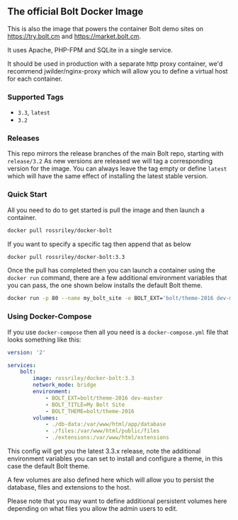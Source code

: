 ## The official Bolt Docker Image

This is also the image that powers the container Bolt demo sites on https://try.bolt.cm 
and https://market.bolt.cm.

It uses Apache, PHP-FPM and SQLite in a single service.

It should be used in production with a separate http proxy container, we'd recommend
jwilder/nginx-proxy which will allow you to define a virtual host for each container.

### Supported Tags

* `3.3`, `latest`
* `3.2`


### Releases

This repo mirrors the release branches of the main Bolt repo, starting with `release/3.2`
As new versions are released we will tag a corresponding version for the image. You can
always leave the tag empty or define `latest` which will have the same effect of installing
the latest stable version.


### Quick Start

All you need to do to get started is pull the image and then launch a container.

```bash
docker pull rossriley/docker-bolt
```

If you want to specify a specific tag then append that as below

```bash
docker pull rossriley/docker-bolt:3.3
```

Once the pull has completed then you can launch a container using the `docker run` command,
there are a few additional environment variables that you can pass, the one shown below installs
the default Bolt theme.

```bash
docker run -p 80 --name my_bolt_site -e BOLT_EXT='bolt/theme-2016 dev-master' -e BOLT_TITLE='My Bolt Site' -e BOLT_THEME='bolt/theme-2016' -d -t rossriley/docker-bolt
```

### Using Docker-Compose

If you use `docker-compose` then all you need is a `docker-compose.yml` file that looks something 
like this:

```yaml
version: '2'

services:
    bolt:
        image: rossriley/docker-bolt:3.3
        network_mode: bridge
        environment:
            - BOLT_EXT=bolt/theme-2016 dev-master
            - BOLT_TITLE=My Bolt Site
            - BOLT_THEME=bolt/theme-2016
        volumes:
            - ./db-data:/var/www/html/app/database
            - ./files:/var/www/html/public/files
            - ./extensions:/var/www/html/extensions
```

This config will get you the latest 3.3.x release, note the additional environment variables
you can set to install and configure a theme, in this case the default Bolt theme.

A few volumes are also defined here which will allow you to persist the database, files
and extensions to the host.

Please note that you may want to define additional persistent volumes here depending on what
files you allow the admin users to edit.